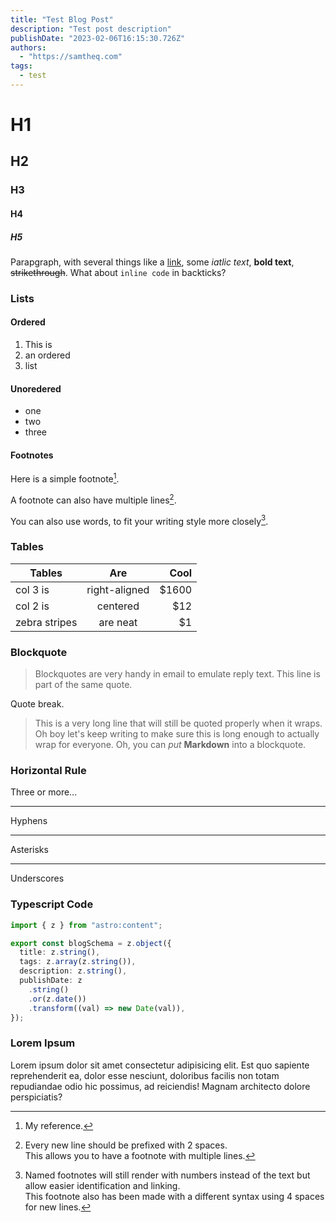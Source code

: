 ```yaml
---
title: "Test Blog Post"
description: "Test post description"
publishDate: "2023-02-06T16:15:30.726Z"
authors:
  - "https://samtheq.com"
tags:
  - test
---
```


# H1

## H2

### H3

#### H4

##### H5

Parapgraph, with several things like a [link](https://samtheq.com), some _iatlic text_, **bold text**, ~~strikethrough~~. What about `inline code` in backticks?

### Lists

#### Ordered

1. This is
2. an ordered
3. list

#### Unoredered

- one
- two
- three

#### Footnotes

Here is a simple footnote[^1].

A footnote can also have multiple lines[^2].

You can also use words, to fit your writing style more closely[^note].

[^1]: My reference.
[^2]:
    Every new line should be prefixed with 2 spaces.  
    This allows you to have a footnote with multiple lines.

[^note]:
    Named footnotes will still render with numbers instead of the text but allow easier identification and linking.  
    This footnote also has been made with a different syntax using 4 spaces for new lines.

### Tables

| Tables        |      Are      |  Cool |
| ------------- | :-----------: | ----: |
| col 3 is      | right-aligned | $1600 |
| col 2 is      |   centered    |   $12 |
| zebra stripes |   are neat    |    $1 |

### Blockquote

> Blockquotes are very handy in email to emulate reply text.
> This line is part of the same quote.

Quote break.

> This is a very long line that will still be quoted properly when it wraps. Oh boy let's keep writing to make sure this is long enough to actually wrap for everyone. Oh, you can _put_ **Markdown** into a blockquote.

### Horizontal Rule

Three or more...

---

Hyphens

---

Asterisks

---

Underscores

### Typescript Code

```ts
import { z } from "astro:content";

export const blogSchema = z.object({
  title: z.string(),
  tags: z.array(z.string()),
  description: z.string(),
  publishDate: z
    .string()
    .or(z.date())
    .transform((val) => new Date(val)),
});
```

### Lorem Ipsum

Lorem ipsum dolor sit amet consectetur adipisicing elit. Est quo sapiente reprehenderit ea, dolor esse nesciunt, doloribus facilis non totam repudiandae odio hic possimus, ad reiciendis! Magnam architecto dolore perspiciatis?
